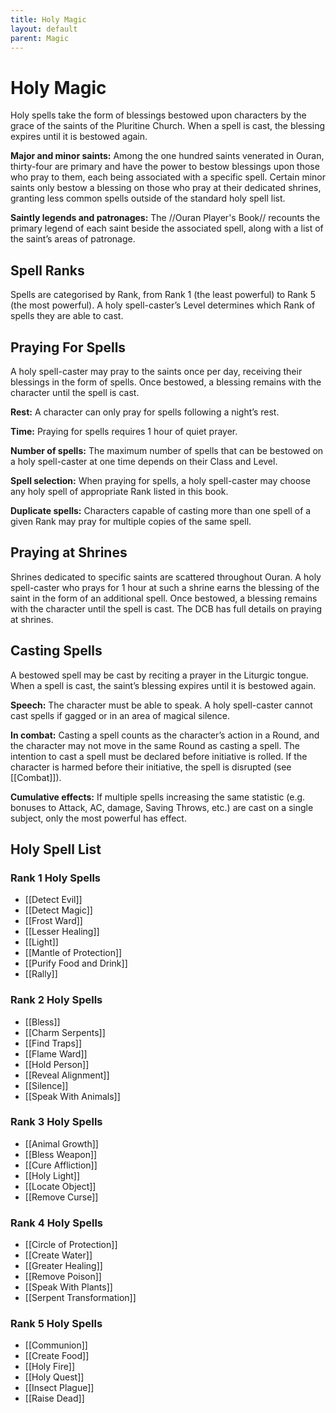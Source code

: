 ```yaml
---
title: Holy Magic
layout: default
parent: Magic
---
```

# Holy Magic

Holy spells take the form of blessings bestowed upon characters by the grace of the saints of the Pluritine Church. When a spell is cast, the blessing expires until it is bestowed again.

**Major and minor saints:** Among the one hundred saints venerated in Ouran, thirty-four are primary and have the power to bestow blessings upon those who pray to them, each being associated with a specific spell. Certain minor saints only bestow a blessing on those who pray at their dedicated shrines, granting less common spells outside of the standard holy spell list.

**Saintly legends and patronages:** The //Ouran Player's Book// recounts the primary legend of each saint beside the associated spell, along with a list of the saint’s areas of patronage.

## Spell Ranks

Spells are categorised by Rank, from Rank 1 (the least powerful) to Rank 5 (the most powerful). A holy spell-caster’s Level determines which Rank of spells they are able to cast.

## Praying For Spells

A holy spell-caster may pray to the saints once per day, receiving their blessings in the form of spells. Once bestowed, a blessing remains with the character until the spell is cast.

**Rest:** A character can only pray for spells following a night’s rest.

**Time:** Praying for spells requires 1 hour of quiet prayer.

**Number of spells:** The maximum number of spells that can be bestowed on a holy spell-caster at one time depends on their Class and Level.

**Spell selection:** When praying for spells, a holy spell-caster may choose any holy spell of appropriate Rank listed in this book.

**Duplicate spells:** Characters capable of casting more than one spell of a given Rank may pray for multiple copies of the same spell.

## Praying at Shrines

Shrines dedicated to specific saints are scattered throughout Ouran. A holy spell-caster who prays for 1 hour at such a shrine earns the blessing of the saint in the form of an additional spell. Once bestowed, a blessing remains with the character until the spell is cast. The DCB has full details on praying at shrines.

## Casting Spells

A bestowed spell may be cast by reciting a prayer in the Liturgic tongue. When a spell is cast, the saint’s blessing expires until it is bestowed again.

**Speech:** The character must be able to speak. A holy spell-caster cannot cast spells if gagged or in an area of magical silence.

**In combat:** Casting a spell counts as the character’s action in a Round, and the character may not move in the same Round as casting a spell. The intention to cast a spell must be declared before initiative is rolled. If the character is harmed before their initiative, the spell is disrupted (see [[Combat]]).

**Cumulative effects:** If multiple spells increasing the same statistic (e.g. bonuses to Attack, AC, damage, Saving Throws, etc.) are cast on a single subject, only the most powerful has effect.

## Holy Spell List

### Rank 1 Holy Spells

* [[Detect Evil]]
* [[Detect Magic]]
* [[Frost Ward]]
* [[Lesser Healing]]
* [[Light]]
* [[Mantle of Protection]]
* [[Purify Food and Drink]]
* [[Rally]]

### Rank 2 Holy Spells

* [[Bless]]
* [[Charm Serpents]]
* [[Find Traps]]
* [[Flame Ward]]
* [[Hold Person]]
* [[Reveal Alignment]]
* [[Silence]]
* [[Speak With Animals]]

### Rank 3 Holy Spells

* [[Animal Growth]]
* [[Bless Weapon]]
* [[Cure Affliction]]
* [[Holy Light]]
* [[Locate Object]]
* [[Remove Curse]]

### Rank 4 Holy Spells

* [[Circle of Protection]]
* [[Create Water]]
* [[Greater Healing]]
* [[Remove Poison]]
* [[Speak With Plants]]
* [[Serpent Transformation]]

### Rank 5 Holy Spells

* [[Communion]]
* [[Create Food]]
* [[Holy Fire]]
* [[Holy Quest]]
* [[Insect Plague]]
* [[Raise Dead]]